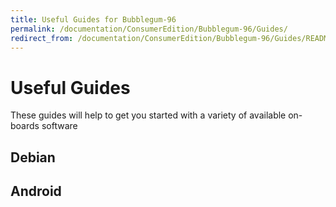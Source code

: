 ```yaml
---
title: Useful Guides for Bubblegum-96
permalink: /documentation/ConsumerEdition/Bubblegum-96/Guides/
redirect_from: /documentation/ConsumerEdition/Bubblegum-96/Guides/README.md/
---
```

# Useful Guides

These guides will help to get you started with a variety of available on-boards software

## Debian

## Android
